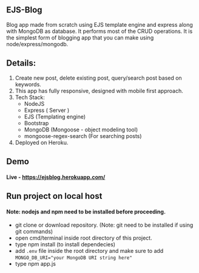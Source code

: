 ## EJS-Blog

Blog app made from scratch using EJS template engine and express along with MongoDB as database. It performs most of the CRUD operations. It is the simplest form of blogging app that you can make using node/express/mongodb.

## Details:
1. Create new post, delete existing post, query/search post based on keywords.
2. This app has fully responsive, designed with mobile first approach.
3. Tech Stack:
      - NodeJS
      - Express ( Server )
      - EJS (Templating engine)
      - Bootstrap
      - MongoDB (Mongoose - object modeling tool)
      - mongoose-regex-search (For searching posts)
4. Deployed on Heroku.

## Demo
#### Live - https://ejsblog.herokuapp.com/

## Run project on local host
#### Note: nodejs and npm need to be installed before proceeding.
- git clone or download repository.  (Note: git need to be installed if using git commands)
- open cmd/terminal inside root directory of this project.
- type npm install (to install dependecies)
- add `.env` file inside the root directory and make sure to add `MONGO_DB_URI="your MongoDB URI string here"`
- type npm app.js
